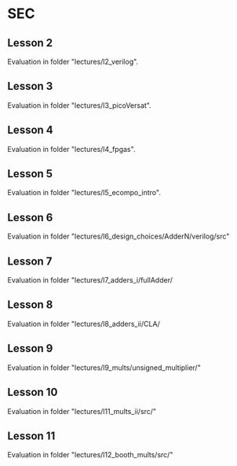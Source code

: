 # SEC
## Lesson 2 
Evaluation in folder "lectures/l2_verilog".
## Lesson 3 
Evaluation in folder "lectures/l3_picoVersat".
## Lesson 4
Evaluation in folder "lectures/l4_fpgas".
## Lesson 5
Evaluation in folder "lectures/l5_ecompo_intro".
## Lesson 6
Evaluation in folder "lectures/l6_design_choices/AdderN/verilog/src"
## Lesson 7
Evaluation in folder "lectures/l7_adders_i/fullAdder/
## Lesson 8
Evaluation in folder "lectures/l8_adders_ii/CLA/
## Lesson 9
Evaluation in folder "lectures/l9_mults/unsigned_multiplier/"
## Lesson 10 
Evaluation in folder "lectures/l11_mults_ii/src/"
## Lesson 11
Evaluation in folder "lectures/l12_booth_mults/src/"
